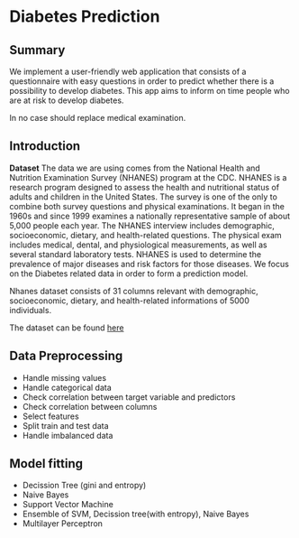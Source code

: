 # Diabetes Prediction

## Summary 
We implement a user-friendly web application that consists of a questionnaire with easy questions in order to predict whether there is a possibility to develop diabetes. This app aims to inform on time people who are at risk to develop diabetes. 

In no case should replace medical examination.

## Introduction

**Dataset** The data we are using comes from the National Health and Nutrition Examination Survey (NHANES) program at the CDC. NHANES is a research program designed to assess the health and nutritional status of adults and children in the United States. The survey is one of the only to combine both survey questions and physical examinations. It began in the 1960s and since 1999 examines a nationally representative sample of about 5,000 people each year. The NHANES interview includes demographic, socioeconomic, dietary, and health-related questions. The physical exam includes medical, dental, and physiological measurements, as well as several standard laboratory tests. NHANES is used to determine the prevalence of major diseases and risk factors for those diseases. We focus on the Diabetes related data in order to form a prediction model.

Nhanes dataset consists of 31 columns relevant with demographic, socioeconomic, dietary, and health-related informations of 5000 individuals.

The dataset can be found [here](https://data.world/cdc/nhanes)

## Data Preprocessing 
- Handle missing values
- Handle categorical data
- Check correlation between target variable and predictors
- Check correlation between columns
- Select features
- Split train and test data
- Handle imbalanced data


## Model fitting
- Decission Tree (gini and entropy)
- Naive Bayes
- Support Vector Machine
- Ensemble of SVM, Decission tree(with entropy), Naive Bayes
- Multilayer Perceptron
